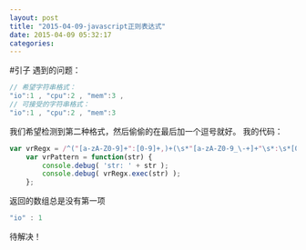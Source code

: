```yaml
---
layout: post
title: "2015-04-09-javascript正则表达式"
date: 2015-04-09 05:32:17
categories: 
---
```

#引子
遇到的问题：
```javascript
// 希望字符串格式：
"io":1 , "cpu":2 , "mem":3 ,
// 可接受的字符串格式：
"io":1 , "cpu":2 , "mem":3
```
我们希望检测到第二种格式，然后偷偷的在最后加一个逗号就好。
我的代码：
```javascript
var vrRegx = /^("[a-zA-Z0-9]+":[0-9]+,)+(\s*"[a-zA-Z0-9_\-+]+"\s*:\s*[0-9]+\s*)?$/;
    var vrPattern = function(str) {
        console.debug( 'str: ' + str );
        console.debug( vrRegx.exec(str) );
    };
```
返回的数组总是没有第一项
```javascript
"io" : 1
```
待解决！